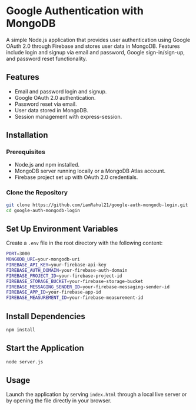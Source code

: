 # Google Authentication with MongoDB

A simple Node.js application that provides user authentication using Google OAuth 2.0 through Firebase and stores user data in MongoDB. Features include login and signup via email and password, Google sign-in/sign-up, and password reset functionality.

## Features
- Email and password login and signup.
- Google OAuth 2.0 authentication.
- Password reset via email.
- User data stored in MongoDB.
- Session management with express-session.

## Installation

### Prerequisites
- Node.js and npm installed.
- MongoDB server running locally or a MongoDB Atlas account.
- Firebase project set up with OAuth 2.0 credentials.

### Clone the Repository
```bash
git clone https://github.com/iamRahul21/google-auth-mongodb-login.git
cd google-auth-mongodb-login
```

## Set Up Environment Variables
Create a `.env` file in the root directory with the following content:
```bash
PORT=3000
MONGODB_URI=your-mongodb-uri
FIREBASE_API_KEY=your-firebase-api-key
FIREBASE_AUTH_DOMAIN=your-firebase-auth-domain
FIREBASE_PROJECT_ID=your-firebase-project-id
FIREBASE_STORAGE_BUCKET=your-firebase-storage-bucket
FIREBASE_MESSAGING_SENDER_ID=your-firebase-messaging-sender-id
FIREBASE_APP_ID=your-firebase-app-id
FIREBASE_MEASUREMENT_ID=your-firebase-measurement-id
```
## Install Dependencies
```bash
npm install
```
## Start the Application
```bash
node server.js
```

## Usage
Launch the application by serving `index.html` through a local live server or by opening the file directly in your browser.